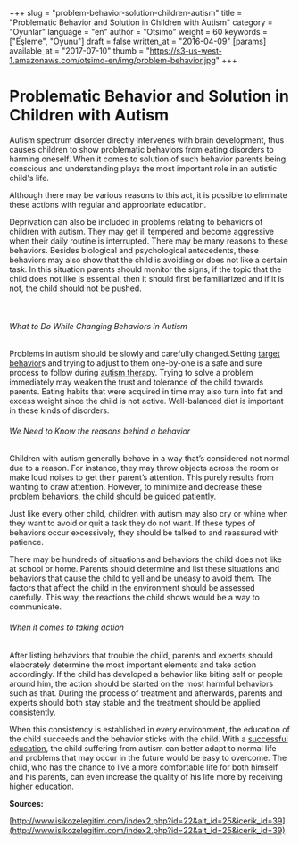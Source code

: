+++
slug = "problem-behavior-solution-children-autism"
title = "Problematic Behavior and Solution in Children with Autism"
category = "Oyunlar"
language = "en"
author = "Otsimo"
weight = 60
keywords = ["Eşleme", "Oyunu"]
draft = false
written_at = "2016-04-09"
[params]
available_at = "2017-07-10"
thumb = "https://s3-us-west-1.amazonaws.com/otsimo-en/img/problem-behavior.jpg"
+++

# Problematic Behavior and Solution in Children with Autism

Autism spectrum disorder directly intervenes with brain development, thus causes children to show problematic behaviors from eating disorders to harming oneself. When it comes to solution of such behavior parents being conscious and understanding plays the most important role in an autistic child's life.

Although there may be various reasons to this act, it is possible to eliminate these actions with regular and appropriate education.

Deprivation can also be included in problems relating to behaviors of children with autism. They may get ill tempered and become aggressive when their daily routine is interrupted. There may be many reasons to these behaviors. Besides biological and psychological antecedents, these behaviors may also show that the child is avoiding or does not like a certain task. In this situation parents should monitor the signs, if the topic that the child does not like is essential, then it should first be familiarized and if it is not, the child should not be pushed.

 

###### What to Do While Changing Behaviors in Autism

Problems in autism should be slowly and carefully changed.Setting [target behavior](/teaching-plan-choosing-target-behavior/)s and trying to adjust to them one-by-one is a safe and sure process to follow during [autism therapy](https://otsimo.com/starting-autism-therapy/). Trying to solve a problem immediately may weaken the trust and tolerance of the child towards parents. Eating habits that were acquired in time may also turn into fat and excess weight since the child is not active. Well-balanced diet is important in these kinds of disorders.

###### We Need to Know the reasons behind a behavior

Children with autism generally behave in a way that’s considered not normal due to a reason. For instance, they may throw objects across the room or make loud noises to get their parent’s attention. This purely results from wanting to draw attention. However, to minimize and decrease these problem behaviors, the child should be guided patiently.

Just like every other child, children with autism may also cry or whine when they want to avoid or quit a task they do not want. If these types of behaviors occur excessively, they should be talked to and reassured with patience.

There may be hundreds of situations and behaviors the child does not like at school or home. Parents should determine and list these situations and behaviors that cause the child to yell and be uneasy to avoid them. The factors that affect the child in the environment should be assessed carefully. This way, the reactions the child shows would be a way to communicate.

###### When it comes to taking action

After listing behaviors that trouble the child, parents and experts should elaborately determine the most important elements and take action accordingly. If the child has developed a behavior like biting self or people around him, the action should be started on the most harmful behaviors such as that. During the process of treatment and afterwards, parents and experts should both stay stable and the treatment should be applied consistently.

When this consistency is established in every environment, the education of the child succeeds and the behavior sticks with the child. With a [successful education](/choosing-autism-institution/), the child suffering from autism can better adapt to normal life and problems that may occur in the future would be easy to overcome. The child, who has the chance to live a more comfortable life for both himself and his parents, can even increase the quality of his life more by receiving higher education.

**Sources:**

[http://www.isikozelegitim.com/index2.php?id=22&alt_id=25&icerik_id=39](http://www.isikozelegitim.com/index2.php?id=22&alt_id=25&icerik_id=39)
